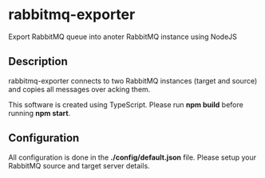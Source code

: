 # rabbitmq-exporter
Export RabbitMQ queue into anoter RabbitMQ instance using NodeJS

## Description ##
rabbitmq-exporter connects to two RabbitMQ instances (target and source) and copies all messages over acking them. 

This software is created using TypeScript. Please run __npm build__ before running __npm start__.

## Configuration ##
All configuration is done in the __./config/default.json__ file. Please setup your RabbitMQ source and target server details.